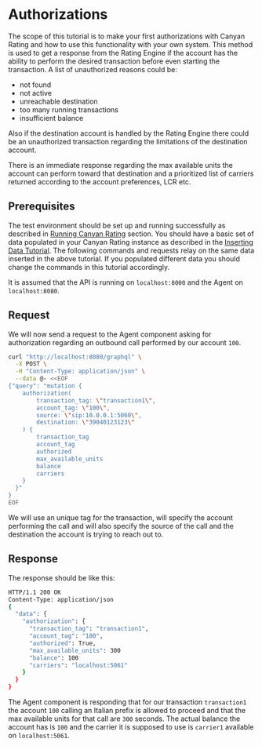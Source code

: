 # Authorizations

The scope of this tutorial is to make your first authorizations with Canyan Rating and how to use this functionality with your own system.
This method is used to get a response from the Rating Engine if the account has the ability to perform the desired transaction before even starting the transaction. A list of unauthorized reasons could be:

* not found
* not active
* unreachable destination
* too many running transactions
* insufficient balance

Also if the destination account is handled by the Rating Engine there could be an unauthorized transaction regarding the limitations of the destination account.

There is an immediate response regarding the max available units the account can perform toward that destination and a prioritized list of carriers returned according to the account preferences, LCR etc.


## Prerequisites

The test environment should be set up and running successfully as described in [Running Canyan Rating](/running.md) section.
You should have a basic set of data populated in your Canyan Rating instance as described in the [Inserting Data Tutorial](/tutorials/inserting-data/).
The following commands and requests relay on the same data inserted in the above tutorial. If you populated different data you should change the commands in this tutorial accordingly.

It is assumed that the API is running on `localhost:8000` and the Agent on `localhost:8080`.


## Request

We will now send a request to the Agent component asking for authorization regarding an outbound 
call performed by our account `100`.

```bash
curl "http://localhost:8080/graphql" \
  -X POST \
  -H "Content-Type: application/json" \
  --data @- <<EOF
{"query": "mutation {
    authorization(
        transaction_tag: \"transaction1\",
        account_tag: \"100\",
        source: \"sip:10.0.0.1:5060\",
        destination: \"39040123123\"
    ) {
        transaction_tag
        account_tag
        authorized
        max_available_units
        balance
        carriers
    }
  }"
}
EOF
```

We will use an unique tag for the transaction, will specify the account 
performing the call and will also specify the source of the call and the 
destination the account is trying to reach out to.


## Response

The response should be like this:
```bash
HTTP/1.1 200 OK
Content-Type: application/json
{
  "data": {
    "authorization": { 
      "transaction_tag": "transaction1",
      "account_tag": "100",
      "authorized": True,
      "max_available_units": 300
      "balance": 100
      "carriers": "localhost:5061"
    }
  }
}
```

The Agent component is responding that for our transaction `transaction1` 
the account `100` calling an Italian prefix is allowed to proceed and that 
the max available units for that call are `300` seconds. The actual balance 
the account has is `100` and the carrier it is supposed to use is `carrier1`
available on `localhost:5061`.

